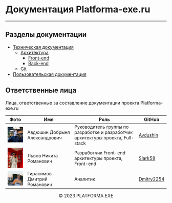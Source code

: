 # Документация Platforma-exe.ru
<hr>

## Разделы документации

- [Техническая документация](./dev-docs/README.md)
  - [Архитектура](./dev-docs/Arch/README.md)
    - [Front-end](./dev-docs/Arch/Front-end/Front-end.md)
    - [Back-end](./dev-docs/Arch/Back-end/Back-end.md)
  - [Git](./dev-docs/Git/Readme.md)
- [Пользовательская документация](./user-docs/README.md)

## Ответственные лица

Лица, ответственные за составление документации проекта Platforma-exe.ru

| Фото | Имя | Роль | GitHub |
|---|---|---|---|
| <img width="100px" src="./img/Авдюшин.png" alt=""/> | Авдюшин Добрыня Александрович | Руководитель группы по разработке и разработчик архитектуры проекта, Full-stack | [Avdushin](https://github.com/Avdushin) |
| <img width="100px" src="./img/Львов.jpg" alt=""/> | Львов Никита Романович | Разработчик Front-end архитектуры проекта, Front-end | [Slark58](https://github.com/Slark58) |
| <img width="100px" src="./img/Герасимов.png" alt=""/> | Гирасимов Дмитрий Романович | Аналитик | [Dmitry2254](https://github.com/Dmitry2254) |

<p align="center">&copy; 2023 PLATFORMA.EXE</p>